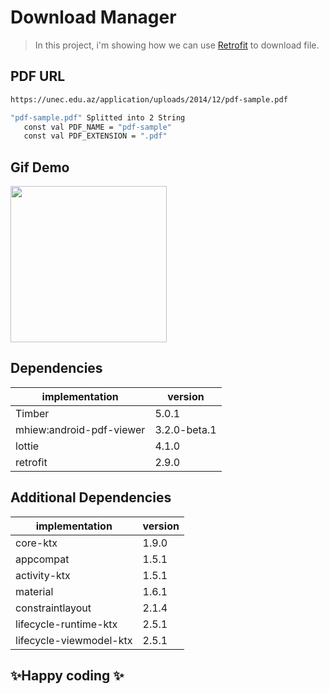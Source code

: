 # Download Manager
> In this project, i'm showing how we can use [Retrofit] to download file.


## PDF URL
```sh
https://unec.edu.az/application/uploads/2014/12/pdf-sample.pdf

"pdf-sample.pdf" Splitted into 2 String
   const val PDF_NAME = "pdf-sample"
   const val PDF_EXTENSION = ".pdf"
```

## Gif Demo
<img src="https://user-images.githubusercontent.com/13301518/189175054-43c0e8b6-e075-46f9-93ea-eb0ba7637ff6.gif" width="250"/>


## Dependencies
| implementation | version |
| ------ | ------ |
| Timber |5.0.1 |
| mhiew:android-pdf-viewer |3.2.0-beta.1|
| lottie|4.1.0|
| retrofit|2.9.0|

## Additional Dependencies
| implementation | version |
| ------ | ------ |
| core-ktx |1.9.0|
| appcompat |1.5.1|
| activity-ktx|1.5.1|
| material|1.6.1|
| constraintlayout|2.1.4|
| lifecycle-runtime-ktx|2.5.1|
| lifecycle-viewmodel-ktx|2.5.1|

## ✨Happy coding ✨
[Retrofit]: <https://square.github.io/retrofit/>